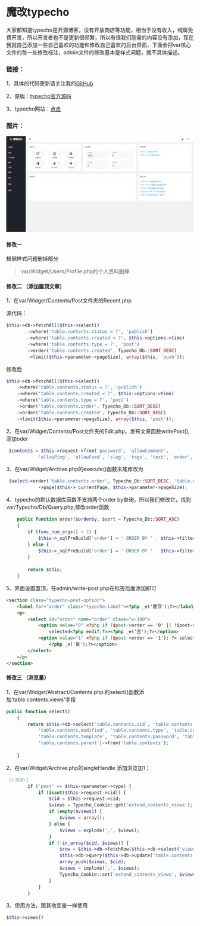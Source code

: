 # 魔改typecho

大家都知道typecho是开源博客，没有开放商店等功能，相当于没有收入，纯属免费开发，所以开发者也不是更新很频繁，所以有很我们刚需的内容没有添加，现在我就自己添加一些自己喜欢的功能和修改自己喜欢的后台界面，下面会把var核心文件的每一处修改标注，admin文件的修改基本是样式问题，就不具体描述。

### 链接：

1、具体的代码更新请关注我的[GitHub](https://github.com/xygengcn/typecho)

2、原版：[typecho官方源码](https://github.com/typecho/typecho)

3、typecho网站：[点击](http://typecho.org/)

### 图片：

![截图](screenshot.png)


#### 修改一

根据样式问题删掉部分<br>

>  var/Widget/Users/Profile.php的个人资料删掉<br>


#### 修改二 （添加置顶文章）

1、在var/Widget/Contents/Post文件夹的Recent.php

源代码：

```php
$this->db->fetchAll($this->select()
        ->where('table.contents.status = ?', 'publish')
        ->where('table.contents.created < ?', $this->options->time)
        ->where('table.contents.type = ?', 'post')
        ->order('table.contents.created', Typecho_Db::SORT_DESC)
        ->limit($this->parameter->pageSize), array($this, 'push'));
```

修改后

```php
$this->db->fetchAll($this->select()
    ->where('table.contents.status = ?', 'publish')
    ->where('table.contents.created < ?', $this->options->time)
    ->where('table.contents.type = ?', 'post')
    ->order('table.contents.order', Typecho_Db::SORT_DESC)
    ->order('table.contents.created', Typecho_Db::SORT_DESC)
    ->limit($this->parameter->pageSize), array($this, 'push'));
```

2、在var/Widget/Contents/Post文件夹的Edit.php，发布文章函数writePost(),添加oder

```php
 $contents = $this->request->from('password', 'allowComment',
            'allowPing', 'allowFeed', 'slug', 'tags', 'text', 'order', 'visibility');
```

3、在var/Widget/Archive.php的execute()函数末尾修改为

```php
 $select->order('table.contents.order', Typecho_Db::SORT_DESC, 'table.contents.created', Typecho_Db::SORT_DESC)
            ->page($this->_currentPage, $this->parameter->pageSize);
```

4、typecho的默认数据库函数不支持两个order by查询，所以我们修改它，找到var/Typecho/Db/Query.php,修改order函数

```php
    public function order($orderby, $sort = Typecho_Db::SORT_ASC)
    {
        if (func_num_args() > 2) {
            $this->_sqlPreBuild['order'] = ' ORDER BY ' . $this->filterColumn($orderby) . (empty($sort) ? null : ' ' . $sort) . ',' . $this->filterColumn(func_get_arg(2)) . (empty(func_get_arg(3)) ? null : ' ' . $sort);
        } else {
            $this->_sqlPreBuild['order'] = ' ORDER BY ' . $this->filterColumn($orderby) . (empty($sort) ? null : ' ' . $sort);
        }

        return $this;
    }
```
5、界面设置置顶，在admin/write-post.php在标签后面添加即可

```html
<section class="typecho-post-option">
    <label for="order" class="typecho-label"><?php _e('置顶');?></label>
    <p>
        <select id="order" name="order" class="w-100">
            <option value="0" <?php if ($post->order == '0' || !$post->order): ?>
                selected<?php endif;?>><?php _e('否');?></option>
            <option value="1" <?php if ($post->order == '1'): ?> selected<?php endif;?>>
                <?php _e('是');?></option>
        </select>
    </p>
</section>
```


#### 修改三 （浏览量）

1、在var/Widget/Abstract/Contents.php 的select()函数添加'table.contents.views'字段

```php
public function select()
    {
        return $this->db->select('table.contents.cid', 'table.contents.title', 'table.contents.slug', 'table.contents.created', 'table.contents.views', 'table.contents.authorId',
            'table.contents.modified', 'table.contents.type', 'table.contents.status', 'table.contents.text', 'table.contents.commentsNum', 'table.contents.order',
            'table.contents.template', 'table.contents.password', 'table.contents.allowComment', 'table.contents.allowPing', 'table.contents.allowFeed',
            'table.contents.parent')->from('table.contents');

    }
```

2、在var/Widget/Archive.php的singleHandle 添加浏览加1；

```php
 //浏览+1
        if ('post' == $this->parameter->type) {
            if (isset($this->request->cid)) {
                $cid = $this->request->cid;
                $views = Typecho_Cookie::get('extend_contents_views');
                if (empty($views)) {
                    $views = array();
                } else {
                    $views = explode(',', $views);
                }
                if (!in_array($cid, $views)) {
                    $row = $this->db->fetchRow($this->db->select('views')->from('table.contents')->where('cid = ?', $cid));
                    $this->db->query($this->db->update('table.contents')->rows(array('views' => (int) $row['views'] + 1))->where('cid = ?', $cid));
                    array_push($views, $cid);
                    $views = implode(',', $views);
                    Typecho_Cookie::set('extend_contents_views', $views);
                }
            }
        }
```
3、使用方法，跟其他变量一样使用

```php
$this->views()
```